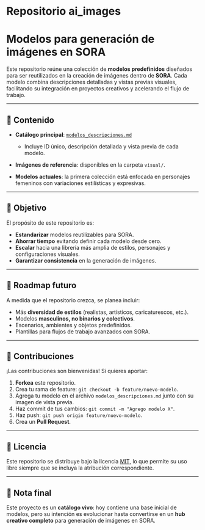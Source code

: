 # Repositorio ai_images


# Modelos para generación de imágenes en SORA

Este repositorio reúne una colección de **modelos predefinidos** diseñados para ser reutilizados en la creación de imágenes dentro de **SORA**. Cada modelo combina descripciones detalladas y vistas previas visuales, facilitando su integración en proyectos creativos y acelerando el flujo de trabajo.

---

## 📖 Contenido

* **Catálogo principal**: [`modelos_descripciones.md`](./modelos_descripciones.md)

  * Incluye ID único, descripción detallada y vista previa de cada modelo.
* **Imágenes de referencia**: disponibles en la carpeta `visual/`.
* **Modelos actuales**: la primera colección está enfocada en personajes femeninos con variaciones estilísticas y expresivas.

---

## 🚀 Objetivo

El propósito de este repositorio es:

* **Estandarizar** modelos reutilizables para SORA.
* **Ahorrar tiempo** evitando definir cada modelo desde cero.
* **Escalar** hacia una librería más amplia de estilos, personajes y configuraciones visuales.
* **Garantizar consistencia** en la generación de imágenes.

---

## 🔮 Roadmap futuro

A medida que el repositorio crezca, se planea incluir:

* Más **diversidad de estilos** (realistas, artísticos, caricaturescos, etc.).
* Modelos **masculinos, no binarios y colectivos**.
* Escenarios, ambientes y objetos predefinidos.
* Plantillas para flujos de trabajo avanzados con SORA.

---

## 🤝 Contribuciones

¡Las contribuciones son bienvenidas! Si quieres aportar:

1. **Forkea** este repositorio.
2. Crea tu rama de feature: `git checkout -b feature/nuevo-modelo`.
3. Agrega tu modelo en el archivo `modelos_descripciones.md` junto con su imagen de vista previa.
4. Haz commit de tus cambios: `git commit -m "Agrego modelo X"`.
5. Haz push: `git push origin feature/nuevo-modelo`.
6. Crea un **Pull Request**.

---

## 📜 Licencia

Este repositorio se distribuye bajo la licencia [MIT](./LICENSE), lo que permite su uso libre siempre que se incluya la atribución correspondiente.

---

## 🌌 Nota final

Este proyecto es un **catálogo vivo**: hoy contiene una base inicial de modelos, pero su intención es evolucionar hasta convertirse en un **hub creativo completo** para generación de imágenes en SORA.

